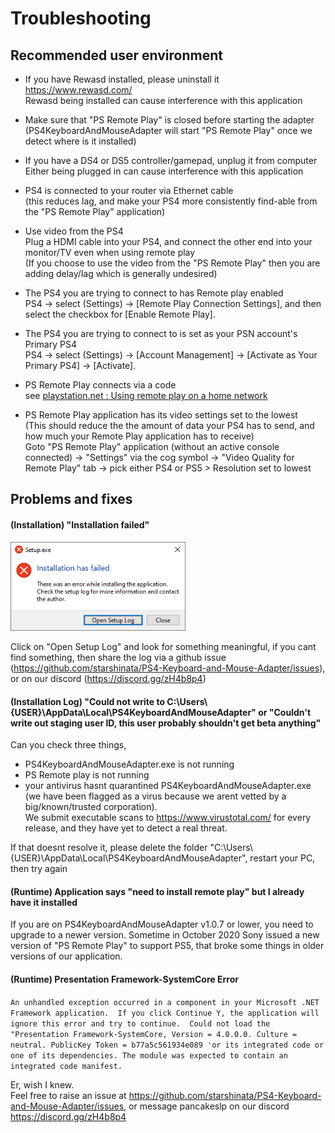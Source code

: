 # Troubleshooting


## Recommended user environment

* If you have Rewasd installed, please uninstall it <br>
  https://www.rewasd.com/ <br>
  Rewasd being installed can cause interference with this application

* Make sure that "PS Remote Play" is closed before starting the adapter <br>
  (PS4KeyboardAndMouseAdapter will start "PS Remote Play" once we detect where is it installed)

* If you have a DS4 or DS5 controller/gamepad, unplug it from computer <br>
  Either being plugged in can cause interference with this application
  
* PS4 is connected to your router via Ethernet cable <br>
  (this reduces lag, and make your PS4 more consistently find-able from the "PS Remote Play" application)

* Use video from the PS4 <br>
  Plug a HDMI cable into your PS4, and connect the other end into your monitor/TV even when using remote play <br>
  (If you choose to use the video from the "PS Remote Play" then you are adding delay/lag which is generally undesired)

* The PS4 you are trying to connect to has Remote play enabled <br>
  PS4 ->  select (Settings) -> [Remote Play Connection Settings], and then select the checkbox for [Enable Remote Play].

* The PS4 you are trying to connect to is set as your PSN account's Primary PS4 <br>
  PS4 -> select (Settings) -> [Account Management] -> [Activate as Your Primary PS4] -> [Activate].

* PS Remote Play connects via a code <br>
  see [playstation.net : Using remote play on a home network](https://manuals.playstation.net/document/gb/psvita/ps4link/viaprivate.html#:~:text=%E2%84%A2%20system%202.-,On%20your%20system%2C%20select%20(PS4%20Link)%20%3E%20%5BStart,%E2%84%A2%20system%20from%20rest%20mode)

* PS Remote Play application has its video settings set to the lowest <br>
  (This should reduce the the amount of data your PS4 has to send, and how much your Remote Play application has to receive) <br>
  Goto "PS Remote Play" application (without an active console connected) -> "Settings" via the cog symbol -> "Video Quality for Remote Play" tab -> pick either PS4 or PS5 > Resolution set to lowest


## Problems and fixes
#### (Installation) "Installation failed"
<img src="squirrel-installer-failed.png" alt="installer failed" width="280"/>

Click on "Open Setup Log" and look for something meaningful, if you cant find something, then share the log via a github issue (https://github.com/starshinata/PS4-Keyboard-and-Mouse-Adapter/issues), or on our discord (https://discord.gg/zH4b8p4)


#### (Installation Log) "Could not write to C:\Users\\{USER}\AppData\Local\PS4KeyboardAndMouseAdapter" or "Couldn't write out staging user ID, this user probably shouldn't get beta anything"
Can you check three things,
* PS4KeyboardAndMouseAdapter.exe is not running
* PS Remote play is not running
* your antivirus hasnt quarantined PS4KeyboardAndMouseAdapter.exe (we have been flagged as a virus because we arent vetted by a big/known/trusted corporation). <br> We submit executable scans to https://www.virustotal.com/ for every release, and they have yet to detect a real threat.

If that doesnt resolve it, please delete the folder "C:\Users\\{USER}\AppData\Local\PS4KeyboardAndMouseAdapter", restart your PC, then try again


#### (Runtime) Application says "need to install remote play" but I already have it installed
If you are on PS4KeyboardAndMouseAdapter v1.0.7 or lower, you need to upgrade to a newer version. Sometime in October 2020 Sony issued a new version of "PS Remote Play" to support PS5, that broke some things in older versions of our application.


#### (Runtime) Presentation Framework-SystemCore Error
`An unhandled exception occurred in a component in your Microsoft .NET Framework application.  If you click Continue Y, the application will ignore this error and try to continue.  Could not load the "Presentation Framework-SystemCore, Version = 4.0.0.0. Culture = neutral. PublicKey Token = b77a5c561934e089 'or its integrated code or one of its dependencies. The module was expected to contain an integrated code manifest.`

Er, wish I knew. <br>
Feel free to raise an issue at https://github.com/starshinata/PS4-Keyboard-and-Mouse-Adapter/issues, or message pancakeslp on our discord https://discord.gg/zH4b8p4

